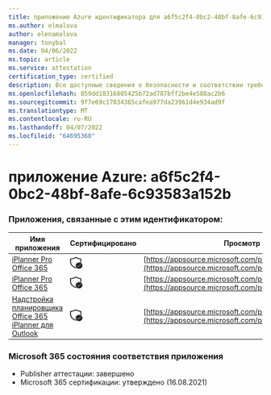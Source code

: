 ```yaml
---
title: приложение Azure идентификатора для a6f5c2f4-0bc2-48bf-8afe-6c93583a152b
ms.author: elmalova
author: elenamalova
manager: tonybal
ms.date: 04/06/2022
ms.topic: article
ms.service: attestation
certification_type: certified
description: Все доступные сведения о безопасности и соответствии требованиям для a6f5c2f4-0bc2-48bf-8afe-6c93583a152b.
ms.openlocfilehash: 859dd18316805425b72ad787bff2be4e588ac2b6
ms.sourcegitcommit: 9f7e69c17034365cafea977da23961d4e934ad9f
ms.translationtype: MT
ms.contentlocale: ru-RU
ms.lasthandoff: 04/07/2022
ms.locfileid: "64695360"
---
```

# <a name="azure-app-id-a6f5c2f4-0bc2-48bf-8afe-6c93583a152b"></a>приложение Azure: a6f5c2f4-0bc2-48bf-8afe-6c93583a152b


### <a name="apps-associated-with-this-id"></a>Приложения, связанные с этим идентификатором:
| **Имя приложения** | **Сертифицировано** | **Просмотр в AppSource** |
|--------------|---------------|-----------------------|
| [iPlanner Pro Office 365](../forward/17859280.iplannerpro.md) | <img alt="Certified application badge" src="../media/certified-badge.png" height="25" width="25" /> | [https://appsource.microsoft.com/product/office/17859280.iplannerpro](https://appsource.microsoft.com/product/office/17859280.iplannerpro) |
| [iPlanner Pro Office 365](../forward/WA104380464.md) | <img alt="Certified application badge" src="../media/certified-badge.png" height="25" width="25" /> | [https://appsource.microsoft.com/product/office/WA104380464](https://appsource.microsoft.com/product/office/WA104380464) |
| [Надстройка планировщика Office 365 iPlanner для Outlook](../forward/WA104380147.md) | <img alt="Certified application badge" src="../media/certified-badge.png" height="25" width="25" /> | [https://appsource.microsoft.com/product/office/WA104380147](https://appsource.microsoft.com/product/office/WA104380147) |

### <a name="microsoft-365-app-compliance-status"></a>Microsoft 365 состояния соответствия приложения
- Publisher аттестации: завершено
- Microsoft 365 сертификации: утверждено (16.08.2021)
